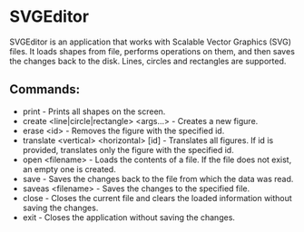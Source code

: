 # SVGEditor

SVGEditor is an application that works with Scalable Vector Graphics (SVG) files. It loads shapes from file, performs operations on them, and then saves the changes back to the disk. Lines, circles and rectangles are supported.

## Commands:
- print - Prints all shapes on the screen.
- create \<line|circle|rectangle> \<args...> - Creates a new figure.
- erase \<id> - Removes the figure with the specified id.
- translate \<vertical> \<horizontal> [id] - Translates all figures. If id is provided, translates only the figure with the specified id.
- open \<filename> - Loads the contents of a file. If the file does not exist, an empty one is created.
- save - Saves the changes back to the file from which the data was read. 
- saveas \<filename> - Saves the changes to the specified file.
- close - Closes the current file and clears the loaded information without saving the changes.
- exit - Closes the application without saving the changes.

